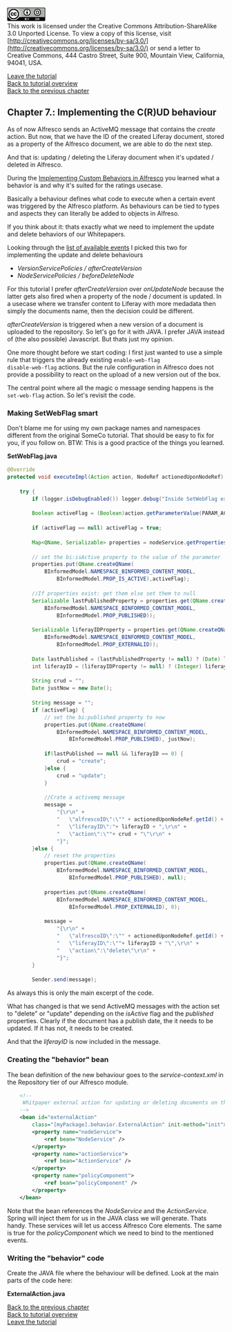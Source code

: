 ![License](img/cc-by-sa-88x31.png)<br>
This work is licensed under the Creative Commons Attribution-ShareAlike 3.0 Unported License. To view a copy of this license, visit [http://creativecommons.org/licenses/by-sa/3.0/](http://creativecommons.org/licenses/by-sa/3.0/) or send a letter to Creative Commons, 444 Castro Street, Suite 900, Mountain View, California, 94041, USA.

[Leave the tutorial](../index.md)<br>
[Back to tutorial overview](index.md)<br>
[Back to the previous chapter](prepare_crud.md)

## Chapter 7.: Implementing the C(R)UD behaviour
As of now Alfresco sends an ActiveMQ message that contains the *create* action. But now, that we have the ID of the created Liferay document, stored as a property of the Alfresco document, we are able to do the next step.

And that is: updating / deleting the Liferay document when it's updated / deleted in Alfresco.

During the [Implementing Custom Behaviors in Alfresco](https://ecmarchitect.com/alfresco-developer-series-tutorials/behaviors/tutorial/tutorial.html) you learned what a behavior is and why it's suited for the ratings usecase.

Basically a behaviour defines what code to execute when a certain event was triggered by the Alfresco platform. As behaviours can be tied to types and aspects they can literally be added to objects in Alfreso.

If you think about it: thats exactly what we need to implement the update and delete behaviors of our Whitepapers.

Looking through the [list of available events](https://docs.alfresco.com/6.2/references/dev-extension-points-behaviors.html) I picked this two for implementing the update and delete behaviours

- *VersionServicePolicies / afterCreateVersion*
- *NodeServicePolicies / beforeDeleteNode*

For this tutorial I prefer *afterCreateVersion* over *onUpdateNode* because the latter gets also fired when a property of the node / document is updated.
In a usecase where we transfer content to Liferay with more medadata then simply the documents name, then the decision could be different.

*afterCreateVersion* is triggered when a new version of a document is uploaded to the repository. So let's go for it with JAVA. I prefer JAVA instead of (the also possible) Javascript. But thats just my opinion.

One more thought before we start coding: I first just wanted to use a simple rule that triggers the already existing
```enable-web-flag``` <br>
```disable-web-flag```
actions. But the rule configuration in Alfresco does not provide a possibility to react on the upload of a new version out of the box.

The central point where all the magic o message sending happens is the ```set-web-flag``` action. So let's revisit the code.

### Making SetWebFlag smart
Don't blame me for using my own package names and namespaces different from the original SomeCo tutorial. That should be easy to fix for you, if you follow on. BTW: This is a good practice of the things you learned.

**SetWebFlag.java**
```java
@Override
protected void executeImpl(Action action, NodeRef actionedUponNodeRef) {
			
	try {
		if (logger.isDebugEnabled()) logger.debug("Inside SetWebFlag executeImpl");
			
		Boolean activeFlag = (Boolean)action.getParameterValue(PARAM_ACTIVE);

		if (activeFlag == null) activeFlag = true;
			
		Map<QName, Serializable> properties = nodeService.getProperties(actionedUponNodeRef);
      
		// set the bi:isActive property to the value of the parameter
		properties.put(QName.createQName(
			BInformedModel.NAMESPACE_BINFORMED_CONTENT_MODEL,
        		BInformedModel.PROP_IS_ACTIVE),activeFlag);
			
		//If properties exist: get them else set them to null
		Serializable lastPublishedProperty = properties.get(QName.createQName(
			BInformedModel.NAMESPACE_BINFORMED_CONTENT_MODEL,
        		BInformedModel.PROP_PUBLISHED));
      
		Serializable liferayIDProperty = properties.get(QName.createQName(
			BInformedModel.NAMESPACE_BINFORMED_CONTENT_MODEL,
       			BInformedModel.PROP_EXTERNALID));
      
		Date lastPublished = (lastPublishedProperty != null) ? (Date) lastPublishedProperty : null;
		int liferayID = (liferayIDProperty != null) ? (Integer) liferayIDProperty : 0;
			
		String crud = "";
		Date justNow = new Date();
					
		String message = "";
		if (activeFlag) {
			// set the bi:published property to now
			properties.put(QName.createQName(
				BInformedModel.NAMESPACE_BINFORMED_CONTENT_MODEL, 
          			BInformedModel.PROP_PUBLISHED), justNow);
				
			if(lastPublished == null && liferayID == 0) {
				crud = "create";
			}else {
				crud = "update";
			}
				
			//Crate a activemq message
			message = 
				"{\r\n" + 
				"	\"alfrescoID\":\"" + actionedUponNodeRef.getId() + "\",\r\n" +
				"	\"liferayID\":"+ liferayID + ",\r\n" +
				"	\"action\":\""+ crud + "\"\r\n" +
				"}";
		}else {
			// reset the properties
			properties.put(QName.createQName(
				BInformedModel.NAMESPACE_BINFORMED_CONTENT_MODEL, 
          			BInformedModel.PROP_PUBLISHED), null);
					
			properties.put(QName.createQName(
				BInformedModel.NAMESPACE_BINFORMED_CONTENT_MODEL, 
         			BInformedModel.PROP_EXTERNALID), 0);
				
			message = 
				"{\r\n" + 
				"	\"alfrescoID\":\"" + actionedUponNodeRef.getId() + "\",\r\n" +
				"	\"liferayID\":\""+ liferayID + "\",\r\n" +
				"	\"action\":\"delete\"\r\n" +
				"}";
		}
			
		Sender.send(message);
```

As always this is only the main excerpt of the code.

What has changed is that we send ActiveMQ messages with the action set to "delete" or "update" depending on the *isActive* flag and the *published* properties. Clearly if the document has a publish date, the it needs to be updated. If it has not, it needs to be created.

And that the *liferayID* is now included in the message.

### Creating the "behavior" bean
The bean definition of the new behaviour goes to the *service-context.xml* in the Repository tier of our Alfresco module.
```xml
	<!--
	 Whitpaper external action for updating or deleting documents on the external platform if active.
	-->
	<bean id="externalAction"
		class="[myPackage].behavior.ExternalAction" init-method="init">
		<property name="nodeService">
			<ref bean="NodeService" />
		</property>
		<property name="actionService">
			<ref bean="ActionService" />
		</property>
		<property name="policyComponent">
			<ref bean="policyComponent" />
		</property>
	</bean>
```

Note that the bean references the *NodeService* and the *ActionService*. Spring will inject them for us in the JAVA class we will generate. Thats handy. These services will let us access Alfresco Core elements.
The same is true for the *policyComponent* which we need to bind to the mentioned events.

### Writing the "behavior" code
Create the JAVA file where the behaviour will be defined. Look at the main parts of the code here:

**ExternalAction.java**


[Back to the previous chapter](prepare_crud.md)<br>
[Back to tutorial overview](index.md)<br>
[Leave the tutorial](../index.md)
